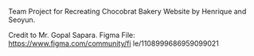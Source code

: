 Team Project for Recreating Chocobrat Bakery Website by Henrique and Seoyun.

Credit to Mr. Gopal Sapara.
Figma File:
https://www.figma.com/community/fi le/1108999686959099021
